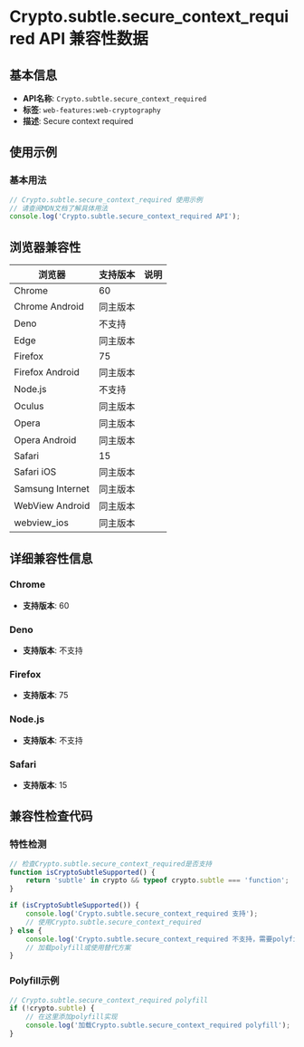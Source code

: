 # Crypto.subtle.secure_context_required API 兼容性数据

## 基本信息

- **API名称**: `Crypto.subtle.secure_context_required`
- **标签**: `web-features:web-cryptography`
- **描述**: Secure context required

## 使用示例

### 基本用法

```javascript
// Crypto.subtle.secure_context_required 使用示例
// 请查阅MDN文档了解具体用法
console.log('Crypto.subtle.secure_context_required API');
```

## 浏览器兼容性

| 浏览器 | 支持版本 | 说明 |
|--------|----------|------|
| Chrome | 60 |  |
| Chrome Android | 同主版本 |  |
| Deno | 不支持 |  |
| Edge | 同主版本 |  |
| Firefox | 75 |  |
| Firefox Android | 同主版本 |  |
| Node.js | 不支持 |  |
| Oculus | 同主版本 |  |
| Opera | 同主版本 |  |
| Opera Android | 同主版本 |  |
| Safari | 15 |  |
| Safari iOS | 同主版本 |  |
| Samsung Internet | 同主版本 |  |
| WebView Android | 同主版本 |  |
| webview_ios | 同主版本 |  |

## 详细兼容性信息

### Chrome

- **支持版本**: 60

### Deno

- **支持版本**: 不支持

### Firefox

- **支持版本**: 75

### Node.js

- **支持版本**: 不支持

### Safari

- **支持版本**: 15

## 兼容性检查代码

### 特性检测

```javascript
// 检查Crypto.subtle.secure_context_required是否支持
function isCryptoSubtleSupported() {
    return 'subtle' in crypto && typeof crypto.subtle === 'function';
}

if (isCryptoSubtleSupported()) {
    console.log('Crypto.subtle.secure_context_required 支持');
    // 使用Crypto.subtle.secure_context_required
} else {
    console.log('Crypto.subtle.secure_context_required 不支持，需要polyfill');
    // 加载polyfill或使用替代方案
}
```

### Polyfill示例

```javascript
// Crypto.subtle.secure_context_required polyfill
if (!crypto.subtle) {
    // 在这里添加polyfill实现
    console.log('加载Crypto.subtle.secure_context_required polyfill');
}
```

